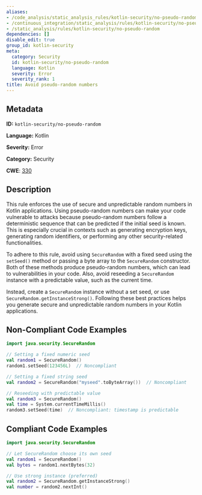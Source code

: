 ```yaml
---
aliases:
- /code_analysis/static_analysis_rules/kotlin-security/no-pseudo-random
- /continuous_integration/static_analysis/rules/kotlin-security/no-pseudo-random
- /static_analysis/rules/kotlin-security/no-pseudo-random
dependencies: []
disable_edit: true
group_id: kotlin-security
meta:
  category: Security
  id: kotlin-security/no-pseudo-random
  language: Kotlin
  severity: Error
  severity_rank: 1
title: Avoid pseudo-random numbers
---
```

<!--  SOURCED FROM https://github.com/DataDog/datadog-static-analyzer-rule-docs -->


## Metadata
**ID:** `kotlin-security/no-pseudo-random`

**Language:** Kotlin

**Severity:** Error

**Category:** Security

**CWE**: [330](https://cwe.mitre.org/data/definitions/330.html)

## Description
This rule enforces the use of secure and unpredictable random numbers in Kotlin applications. Using pseudo-random numbers can make your code vulnerable to attacks because pseudo-random numbers follow a deterministic sequence that can be predicted if the initial seed is known. This is especially crucial in contexts such as generating encryption keys, generating random identifiers, or performing any other security-related functionalities.

To adhere to this rule, avoid using `SecureRandom` with a fixed seed using the `setSeed()` method or passing a byte array to the `SecureRandom` constructor. Both of these methods produce pseudo-random numbers, which can lead to vulnerabilities in your code. Also, avoid reseeding a `SecureRandom` instance with a predictable value, such as the current time.

Instead, create a `SecureRandom` instance without a set seed, or use `SecureRandom.getInstanceStrong()`. Following these best practices helps you generate secure and unpredictable random numbers in your Kotlin applications.

## Non-Compliant Code Examples
```kotlin
import java.security.SecureRandom

// Setting a fixed numeric seed
val random1 = SecureRandom()
random1.setSeed(123456L)  // Noncompliant

// Setting a fixed string seed
val random2 = SecureRandom("myseed".toByteArray())  // Noncompliant

// Reseeding with predictable value
val random3 = SecureRandom()
val time = System.currentTimeMillis()
random3.setSeed(time)  // Noncompliant: timestamp is predictable
```

## Compliant Code Examples
```kotlin
import java.security.SecureRandom

// Let SecureRandom choose its own seed
val random1 = SecureRandom()
val bytes = random1.nextBytes(32)

// Use strong instance (preferred)
val random2 = SecureRandom.getInstanceStrong()
val number = random2.nextInt()
```
